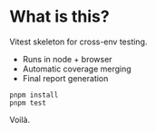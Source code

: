 # What is this?

Vitest skeleton for cross-env testing.

 - Runs in node + browser
 - Automatic coverage merging
 - Final report generation

```shell
pnpm install
pnpm test
```

Voilà.
